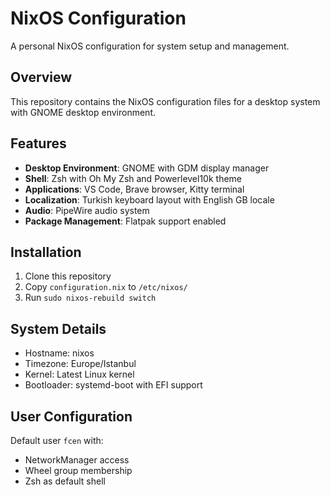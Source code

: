 # NixOS Configuration

A personal NixOS configuration for system setup and management.

## Overview

This repository contains the NixOS configuration files for a desktop system with GNOME desktop environment.

## Features

- **Desktop Environment**: GNOME with GDM display manager
- **Shell**: Zsh with Oh My Zsh and Powerlevel10k theme
- **Applications**: VS Code, Brave browser, Kitty terminal
- **Localization**: Turkish keyboard layout with English GB locale
- **Audio**: PipeWire audio system
- **Package Management**: Flatpak support enabled

## Installation

1. Clone this repository
2. Copy `configuration.nix` to `/etc/nixos/`
3. Run `sudo nixos-rebuild switch`

## System Details

- Hostname: nixos
- Timezone: Europe/Istanbul
- Kernel: Latest Linux kernel
- Bootloader: systemd-boot with EFI support

## User Configuration

Default user `fcen` with:

- NetworkManager access
- Wheel group membership
- Zsh as default shell
